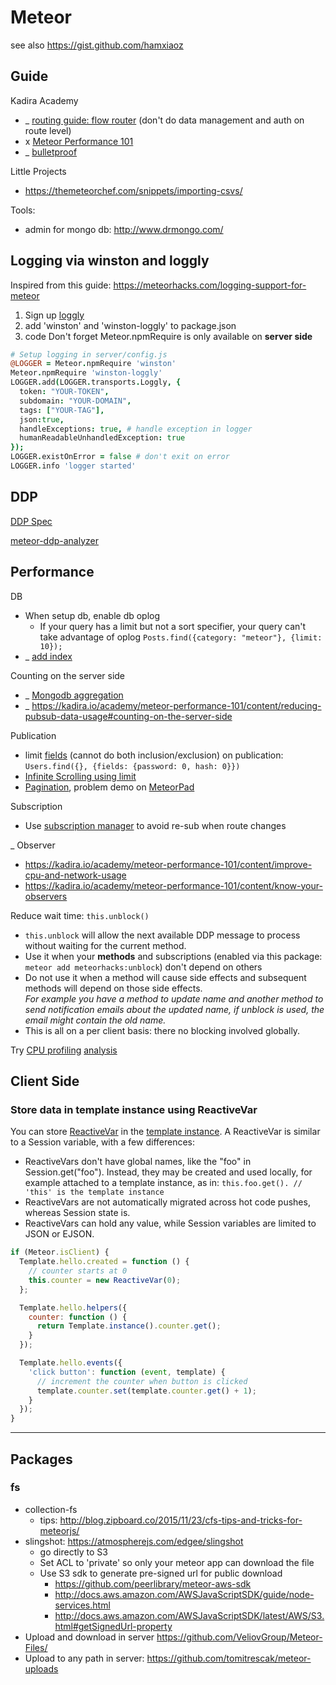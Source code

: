 # Meteor

see also https://gist.github.com/hamxiaoz

## Guide
Kadira Academy
- _ [routing guide: flow router](https://kadira.io/academy/meteor-routing-guide) (don't do data management and auth on route level)
- x [Meteor Performance 101](https://kadira.io/academy/meteor-performance-101)
- _ [bulletproof](https://bulletproofmeteor.com/)

Little Projects
- https://themeteorchef.com/snippets/importing-csvs/

Tools:
- admin for mongo db: http://www.drmongo.com/

## Logging via winston and loggly
Inspired from this guide: https://meteorhacks.com/logging-support-for-meteor
1. Sign up [loggly](loggly.com)
2. add 'winston' and 'winston-loggly' to package.json
3. code Don't forget Meteor.npmRequire is only available on **server side**

```coffee
# Setup logging in server/config.js
@LOGGER = Meteor.npmRequire 'winston'
Meteor.npmRequire 'winston-loggly'
LOGGER.add(LOGGER.transports.Loggly, {
  token: "YOUR-TOKEN",
  subdomain: "YOUR-DOMAIN",
  tags: ["YOUR-TAG"],
  json:true,
  handleExceptions: true, # handle exception in logger
  humanReadableUnhandledException: true
});
LOGGER.existOnError = false # don't exit on error
LOGGER.info 'logger started'
```

## DDP
[DDP Spec](https://github.com/meteor/meteor/blob/devel/packages/ddp/DDP.md)

[meteor-ddp-analyzer](https://github.com/arunoda/meteor-ddp-analyzer)

## Performance

DB
- When setup db, enable db oplog   
    - If your query has a limit but not a sort specifier, your query can't take advantage of oplog
`Posts.find({category: "meteor"}, {limit: 10});`
- _ [add index](https://kadira.io/academy/meteor-performance-101/content/make-your-app-faster#learn-indexing)

Counting on the server side
- _ [Mongodb aggregation](https://kadira.io/academy/meteor-performance-101/content/make-your-app-faster#do-server-side-aggregations)
- _ https://kadira.io/academy/meteor-performance-101/content/reducing-pubsub-data-usage#counting-on-the-server-side

Publication
- limit [fields](http://docs.meteor.com/#/full/fieldspecifiers) (cannot do both inclusion/exclusion) on publication:
`Users.find({}, {fields: {password: 0, hash: 0}})` 
- [Infinite Scrolling using limit](http://www.meteorpedia.com/read/Infinite_Scrolling)
- [Pagination](https://www.discovermeteor.com/blog/pagination-problems-meteor/), problem demo on [MeteorPad](http://meteorpad.com/pad/ELf297D2uiTwdsuzQ/Template%20Subs%20v2%20-%20Flicker)

Subscription
- Use [subscription manager](https://github.com/kadirahq/subs-manager) to avoid re-sub when route changes

_ Observer
- https://kadira.io/academy/meteor-performance-101/content/improve-cpu-and-network-usage
- https://kadira.io/academy/meteor-performance-101/content/know-your-observers

Reduce wait time: `this.unblock()`
- `this.unblock` will allow the next available DDP message to process without waiting for the current method. 
- Use it when your **methods** and subscriptions (enabled via this package: `meteor add meteorhacks:unblock`) don't depend on others
- Do not use it when a method will cause side effects and subsequent methods will depend on those side effects.    
_For example you have a method to update name and another method to send notification emails about the updated name, if unblock is used, the email might contain the old name._
- This is all on a per client basis: there no blocking involved globally.


Try [CPU profiling](https://kadira.io/academy/meteor-performance-101/content/meteor-cpu-profiling) [analysis](https://kadira.io/academy/meteor-performance-101/content/analyze-meteor-cpu-profile)

## Client Side

### Store data in template instance using ReactiveVar
You can store [ReactiveVar](http://docs.meteor.com/#/full/reactivevar) in the [template instance](http://docs.meteor.com/#/full/template_inst). A ReactiveVar is similar to a Session variable, with a few differences:
- ReactiveVars don't have global names, like the "foo" in Session.get("foo"). Instead, they may be created and used locally, for example attached to a template instance, as in: `this.foo.get(). // 'this' is the template instance`
- ReactiveVars are not automatically migrated across hot code pushes, whereas Session state is.
- ReactiveVars can hold any value, while Session variables are limited to JSON or EJSON.

```js
if (Meteor.isClient) {  
  Template.hello.created = function () {
    // counter starts at 0
    this.counter = new ReactiveVar(0);
  };

  Template.hello.helpers({
    counter: function () {
      return Template.instance().counter.get();
    }
  });

  Template.hello.events({
    'click button': function (event, template) {
      // increment the counter when button is clicked
      template.counter.set(template.counter.get() + 1);
    }
  });
}
```

---

## Packages

### fs
- collection-fs
    - tips: http://blog.zipboard.co/2015/11/23/cfs-tips-and-tricks-for-meteorjs/
- slingshot: https://atmospherejs.com/edgee/slingshot
    - go directly to S3
    - Set ACL to 'private' so only your meteor app can download the file
    - Use S3 sdk to generate pre-signed url for public download
        - https://github.com/peerlibrary/meteor-aws-sdk
        - http://docs.aws.amazon.com/AWSJavaScriptSDK/guide/node-services.html
        - http://docs.aws.amazon.com/AWSJavaScriptSDK/latest/AWS/S3.html#getSignedUrl-property
- Upload and download in server https://github.com/VeliovGroup/Meteor-Files/
- Upload to any path in server: https://github.com/tomitrescak/meteor-uploads